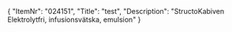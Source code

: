 {
  "ItemNr": "024151",
  "Title": "test",
  "Description": "StructoKabiven Elektrolytfri, infusionsvätska, emulsion"
}